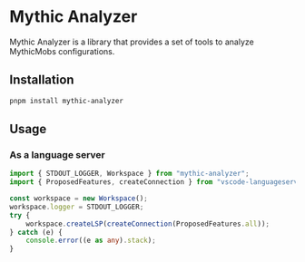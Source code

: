 # Mythic Analyzer

Mythic Analyzer is a library that provides a set of tools to analyze MythicMobs configurations.

## Installation

```bash
pnpm install mythic-analyzer
```

## Usage

### As a language server

```ts
import { STDOUT_LOGGER, Workspace } from "mythic-analyzer";
import { ProposedFeatures, createConnection } from "vscode-languageserver/node.js";

const workspace = new Workspace();
workspace.logger = STDOUT_LOGGER;
try {
    workspace.createLSP(createConnection(ProposedFeatures.all));
} catch (e) {
    console.error((e as any).stack);
}
```
